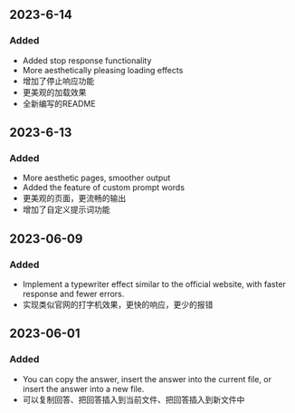 ## 2023-6-14

### Added
- Added stop response functionality
- More aesthetically pleasing loading effects
- 增加了停止响应功能
- 更美观的加载效果
- 全新编写的README

## 2023-6-13

### Added
- More aesthetic pages, smoother output
- Added the feature of custom prompt words
- 更美观的页面，更流畅的输出
- 增加了自定义提示词功能

## 2023-06-09

### Added
- Implement a typewriter effect similar to the official website, with faster response and fewer errors.
- 实现类似官网的打字机效果，更快的响应，更少的报错

## 2023-06-01

### Added
- You can copy the answer, insert the answer into the current file, or insert the answer into a new file.
- 可以复制回答、把回答插入到当前文件、把回答插入到新文件中

